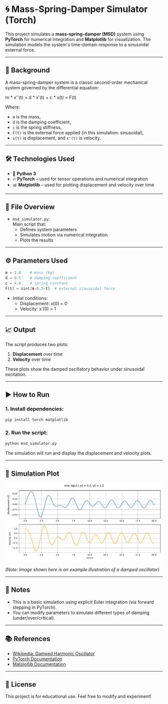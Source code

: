 # 🌀 Mass-Spring-Damper Simulator (Torch)

This project simulates a **mass-spring-damper (MSD)** system using **PyTorch** for numerical integration and **Matplotlib** for visualization. The simulation models the system's time-domain response to a sinusoidal external force.

---

## 🧠 Background

A mass-spring-damper system is a classic second-order mechanical system governed by the differential equation:

m * x''(t) + d * x'(t) + c * x(t) = F(t)


Where:
- `m` is the mass,
- `d` is the damping coefficient,
- `c` is the spring stiffness,
- `F(t)` is the external force applied (in this simulation: sinusoidal),
- `x(t)` is displacement, and `x'(t)` is velocity.

---

## 🛠️ Technologies Used

- 🐍 **Python 3**
- 🔥 **PyTorch** – used for tensor operations and numerical integration
- 📊 **Matplotlib** – used for plotting displacement and velocity over time

---

## 📁 File Overview

- `msd_simulator.py`:  
  Main script that:
  - Defines system parameters
  - Simulates motion via numerical integration
  - Plots the results

---

## ⚙️ Parameters Used

```python
m = 1.0    # mass (kg)
d = 0.5    # damping coefficient
c = 4.0    # spring constant
F(t) = sin(2π·0.5·t)  # external sinusoidal force
```

- Initial conditions:
  - Displacement: x(0) = 0
  - Velocity: x'(0) = 1

---

## 📈 Output

The script produces two plots:
1. **Displacement** over time
2. **Velocity** over time

These plots show the damped oscillatory behavior under sinusoidal excitation.

---

## ▶️ How to Run

### 1. Install dependencies:

```bash
pip install torch matplotlib
```

### 2. Run the script:

```bash
python msd_simulator.py
```

The simulation will run and display the displacement and velocity plots.

---

## 🧪 Simulation Plot

![Simulation Output](output.png)

_(Note: Image shown here is an example illustration of a damped oscillator)_

---

## 📌 Notes

- This is a basic simulation using explicit Euler integration (via forward stepping in PyTorch).
- You can modify parameters to simulate different types of damping (under/over/critical).

---

## 📚 References

- [Wikipedia: Damped Harmonic Oscillator](https://en.wikipedia.org/wiki/Damped_harmonic_oscillator)
- [PyTorch Documentation](https://pytorch.org/docs/stable/index.html)
- [Matplotlib Documentation](https://matplotlib.org/stable/contents.html)

---

## 📜 License

This project is for educational use. Feel free to modify and experiment!
